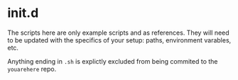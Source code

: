 init.d
==

The scripts here are only example scripts and as references. They will need to
be updated with the specifics of your setup: paths, environment varables, etc.

Anything ending in `.sh` is explictly excluded from being commited to the
`youarehere` repo.

